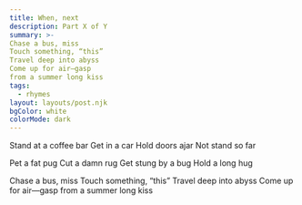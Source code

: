```yaml
---
title: When, next
description: Part X of Y
summary: >-
Chase a bus, miss 
Touch something, “this”
Travel deep into abyss
Come up for air—gasp
from a summer long kiss
tags:
  - rhymes
layout: layouts/post.njk
bgColor: white
colorMode: dark
---
```

Stand at a coffee bar
Get in a car
Hold doors ajar
Not stand so far

Pet a fat pug
Cut a damn rug
Get stung by a bug
Hold a long hug

Chase a bus, miss 
Touch something, “this”
Travel deep into abyss
Come up for air—gasp
from a summer long kiss